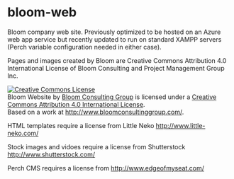# bloom-web
Bloom company web site. Previously optimized to be hosted on an Azure web app service but recently updated to run on standard XAMPP servers (Perch variable configuration needed in either case).

Pages and images created by Bloom are Creative Commons Attribution 4.0 International License of Bloom Consulting and Project Management Group Inc.

<a rel="license" href="http://creativecommons.org/licenses/by/4.0/"><img alt="Creative Commons License" style="border-width:0" src="https://i.creativecommons.org/l/by/4.0/88x31.png" /></a><br /><span xmlns:dct="http://purl.org/dc/terms/" property="dct:title">Bloom Website</span> by <a xmlns:cc="http://creativecommons.org/ns#" href="http://www.bloomconsultinggroup.com/" property="cc:attributionName" rel="cc:attributionURL">Bloom Consulting Group</a> is licensed under a <a rel="license" href="http://creativecommons.org/licenses/by/4.0/">Creative Commons Attribution 4.0 International License</a>.<br />Based on a work at <a xmlns:dct="http://purl.org/dc/terms/" href="http://www.bloomconsultinggroup.com/" rel="dct:source">http://www.bloomconsultinggroup.com/</a>.


HTML templates require a license from Little Neko http://www.little-neko.com/

Stock images and vidoes require a license from Shutterstock http://www.shutterstock.com/

Perch CMS requires a license from http://www.edgeofmyseat.com/
